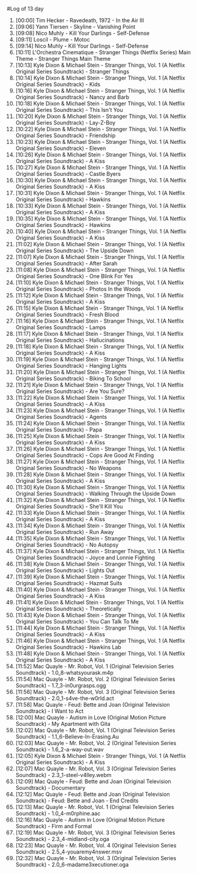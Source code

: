 #Log of 13 day

1. [00:00] Tim Hecker - Ravedeath, 1972 - In the Air III
1. [09:06] Yann Tiersen - Skyline - Vanishing Point
1. [09:08] Nico Muhly - Kill Your Darlings - Self-Defense
1. [09:11] Loscil - Plume - Motoc
1. [09:14] Nico Muhly - Kill Your Darlings - Self-Defense
1. [10:11] L'Orchestra Cinematique - Stranger Things (Netflix Series) Main Theme - Stranger Things Main Theme
1. [10:13] Kyle Dixon & Michael Stein - Stranger Things, Vol. 1 (A Netflix Original Series Soundtrack) - Stranger Things
1. [10:14] Kyle Dixon & Michael Stein - Stranger Things, Vol. 1 (A Netflix Original Series Soundtrack) - Kids
1. [10:16] Kyle Dixon & Michael Stein - Stranger Things, Vol. 1 (A Netflix Original Series Soundtrack) - Nancy and Barb
1. [10:18] Kyle Dixon & Michael Stein - Stranger Things, Vol. 1 (A Netflix Original Series Soundtrack) - This Isn't You
1. [10:20] Kyle Dixon & Michael Stein - Stranger Things, Vol. 1 (A Netflix Original Series Soundtrack) - Lay-Z-Boy
1. [10:22] Kyle Dixon & Michael Stein - Stranger Things, Vol. 1 (A Netflix Original Series Soundtrack) - Friendship
1. [10:23] Kyle Dixon & Michael Stein - Stranger Things, Vol. 1 (A Netflix Original Series Soundtrack) - Eleven
1. [10:26] Kyle Dixon & Michael Stein - Stranger Things, Vol. 1 (A Netflix Original Series Soundtrack) - A Kiss
1. [10:27] Kyle Dixon & Michael Stein - Stranger Things, Vol. 1 (A Netflix Original Series Soundtrack) - Castle Byers
1. [10:30] Kyle Dixon & Michael Stein - Stranger Things, Vol. 1 (A Netflix Original Series Soundtrack) - A Kiss
1. [10:31] Kyle Dixon & Michael Stein - Stranger Things, Vol. 1 (A Netflix Original Series Soundtrack) - Hawkins
1. [10:33] Kyle Dixon & Michael Stein - Stranger Things, Vol. 1 (A Netflix Original Series Soundtrack) - A Kiss
1. [10:35] Kyle Dixon & Michael Stein - Stranger Things, Vol. 1 (A Netflix Original Series Soundtrack) - Hawkins
1. [10:40] Kyle Dixon & Michael Stein - Stranger Things, Vol. 1 (A Netflix Original Series Soundtrack) - A Kiss
1. [11:02] Kyle Dixon & Michael Stein - Stranger Things, Vol. 1 (A Netflix Original Series Soundtrack) - The Upside Down
1. [11:07] Kyle Dixon & Michael Stein - Stranger Things, Vol. 1 (A Netflix Original Series Soundtrack) - After Sarah
1. [11:08] Kyle Dixon & Michael Stein - Stranger Things, Vol. 1 (A Netflix Original Series Soundtrack) - One Blink For Yes
1. [11:10] Kyle Dixon & Michael Stein - Stranger Things, Vol. 1 (A Netflix Original Series Soundtrack) - Photos In the Woods
1. [11:12] Kyle Dixon & Michael Stein - Stranger Things, Vol. 1 (A Netflix Original Series Soundtrack) - A Kiss
1. [11:15] Kyle Dixon & Michael Stein - Stranger Things, Vol. 1 (A Netflix Original Series Soundtrack) - Fresh Blood
1. [11:16] Kyle Dixon & Michael Stein - Stranger Things, Vol. 1 (A Netflix Original Series Soundtrack) - Lamps
1. [11:17] Kyle Dixon & Michael Stein - Stranger Things, Vol. 1 (A Netflix Original Series Soundtrack) - Hallucinations
1. [11:18] Kyle Dixon & Michael Stein - Stranger Things, Vol. 1 (A Netflix Original Series Soundtrack) - A Kiss
1. [11:19] Kyle Dixon & Michael Stein - Stranger Things, Vol. 1 (A Netflix Original Series Soundtrack) - Hanging Lights
1. [11:20] Kyle Dixon & Michael Stein - Stranger Things, Vol. 1 (A Netflix Original Series Soundtrack) - Biking To School
1. [11:21] Kyle Dixon & Michael Stein - Stranger Things, Vol. 1 (A Netflix Original Series Soundtrack) - Are You Sure?
1. [11:22] Kyle Dixon & Michael Stein - Stranger Things, Vol. 1 (A Netflix Original Series Soundtrack) - A Kiss
1. [11:23] Kyle Dixon & Michael Stein - Stranger Things, Vol. 1 (A Netflix Original Series Soundtrack) - Agents
1. [11:24] Kyle Dixon & Michael Stein - Stranger Things, Vol. 1 (A Netflix Original Series Soundtrack) - Papa
1. [11:25] Kyle Dixon & Michael Stein - Stranger Things, Vol. 1 (A Netflix Original Series Soundtrack) - A Kiss
1. [11:26] Kyle Dixon & Michael Stein - Stranger Things, Vol. 1 (A Netflix Original Series Soundtrack) - Cops Are Good At Finding
1. [11:27] Kyle Dixon & Michael Stein - Stranger Things, Vol. 1 (A Netflix Original Series Soundtrack) - No Weapons
1. [11:28] Kyle Dixon & Michael Stein - Stranger Things, Vol. 1 (A Netflix Original Series Soundtrack) - A Kiss
1. [11:30] Kyle Dixon & Michael Stein - Stranger Things, Vol. 1 (A Netflix Original Series Soundtrack) - Walking Through the Upside Down
1. [11:32] Kyle Dixon & Michael Stein - Stranger Things, Vol. 1 (A Netflix Original Series Soundtrack) - She'll Kill You
1. [11:33] Kyle Dixon & Michael Stein - Stranger Things, Vol. 1 (A Netflix Original Series Soundtrack) - A Kiss
1. [11:34] Kyle Dixon & Michael Stein - Stranger Things, Vol. 1 (A Netflix Original Series Soundtrack) - Run Away
1. [11:35] Kyle Dixon & Michael Stein - Stranger Things, Vol. 1 (A Netflix Original Series Soundtrack) - No Autopsy
1. [11:37] Kyle Dixon & Michael Stein - Stranger Things, Vol. 1 (A Netflix Original Series Soundtrack) - Joyce and Lonnie Fighting
1. [11:38] Kyle Dixon & Michael Stein - Stranger Things, Vol. 1 (A Netflix Original Series Soundtrack) - Lights Out
1. [11:39] Kyle Dixon & Michael Stein - Stranger Things, Vol. 1 (A Netflix Original Series Soundtrack) - Hazmat Suits
1. [11:40] Kyle Dixon & Michael Stein - Stranger Things, Vol. 1 (A Netflix Original Series Soundtrack) - A Kiss
1. [11:41] Kyle Dixon & Michael Stein - Stranger Things, Vol. 1 (A Netflix Original Series Soundtrack) - Theoretically
1. [11:43] Kyle Dixon & Michael Stein - Stranger Things, Vol. 1 (A Netflix Original Series Soundtrack) - You Can Talk To Me
1. [11:44] Kyle Dixon & Michael Stein - Stranger Things, Vol. 1 (A Netflix Original Series Soundtrack) - A Kiss
1. [11:46] Kyle Dixon & Michael Stein - Stranger Things, Vol. 1 (A Netflix Original Series Soundtrack) - Hawkins Lab
1. [11:48] Kyle Dixon & Michael Stein - Stranger Things, Vol. 1 (A Netflix Original Series Soundtrack) - A Kiss
1. [11:52] Mac Quayle - Mr. Robot, Vol. 1 (Original Television Series Soundtrack) - 1.0_8-whatsyourask.m4p
1. [11:54] Mac Quayle - Mr. Robot, Vol. 2 (Original Television Series Soundtrack) - 1.7_3-in0urgrasps.ogg
1. [11:56] Mac Quayle - Mr. Robot, Vol. 3 (Original Television Series Soundtrack) - 2.0_1-s4ve-the-w0rld.act
1. [11:58] Mac Quayle - Feud: Bette and Joan (Original Television Soundtrack) - I Want to Act
1. [12:00] Mac Quayle - Autism in Love (Original Motion Picture Soundtrack) - My Apartment with Gita
1. [12:02] Mac Quayle - Mr. Robot, Vol. 1 (Original Television Series Soundtrack) - 1.1_6-Believe-In-Erasing.Au
1. [12:03] Mac Quayle - Mr. Robot, Vol. 2 (Original Television Series Soundtrack) - 1.6_2-a-way-out.wav
1. [12:05] Kyle Dixon & Michael Stein - Stranger Things, Vol. 1 (A Netflix Original Series Soundtrack) - A Kiss
1. [12:07] Mac Quayle - Mr. Robot, Vol. 3 (Original Television Series Soundtrack) - 2.3_1-steel-v4lley.webm
1. [12:09] Mac Quayle - Feud: Bette and Joan (Original Television Soundtrack) - Documentary
1. [12:12] Mac Quayle - Feud: Bette and Joan (Original Television Soundtrack) - Feud: Bette and Joan - End Credits
1. [12:13] Mac Quayle - Mr. Robot, Vol. 1 (Original Television Series Soundtrack) - 1.0_4-m0rphine.aac
1. [12:16] Mac Quayle - Autism in Love (Original Motion Picture Soundtrack) - Firm and Formal
1. [12:19] Mac Quayle - Mr. Robot, Vol. 3 (Original Television Series Soundtrack) - 2.3_4-midland-city.oga
1. [12:23] Mac Quayle - Mr. Robot, Vol. 4 (Original Television Series Soundtrack) - 2.5_4-youaremy4nswer.msv
1. [12:32] Mac Quayle - Mr. Robot, Vol. 3 (Original Television Series Soundtrack) - 2.0_6-madame3xecutioner.oga
